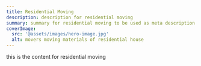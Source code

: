 ```yaml
---
title: Residential Moving
description: description for residential moving
summary: summary for residential moving to be used as meta description
coverImage:
  src: '@assets/images/hero-image.jpg'
  alt: movers moving materials of residential house
---
```


this is the content for residential moving

